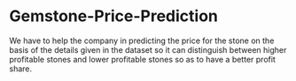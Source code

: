# Gemstone-Price-Prediction
We have to help the company in predicting the price for the stone on the basis of the details given in the dataset so it can distinguish between higher profitable stones and lower profitable stones so as to have a better profit share.
